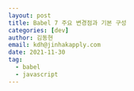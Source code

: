 ```yaml
---
layout: post
title: Babel 7 주요 변경점과 기본 구성
categories: [dev]
author: 김동현
email: kdh@jinhakapply.com
date: 2021-11-30
tag:
  - babel
  - javascript
---
```


